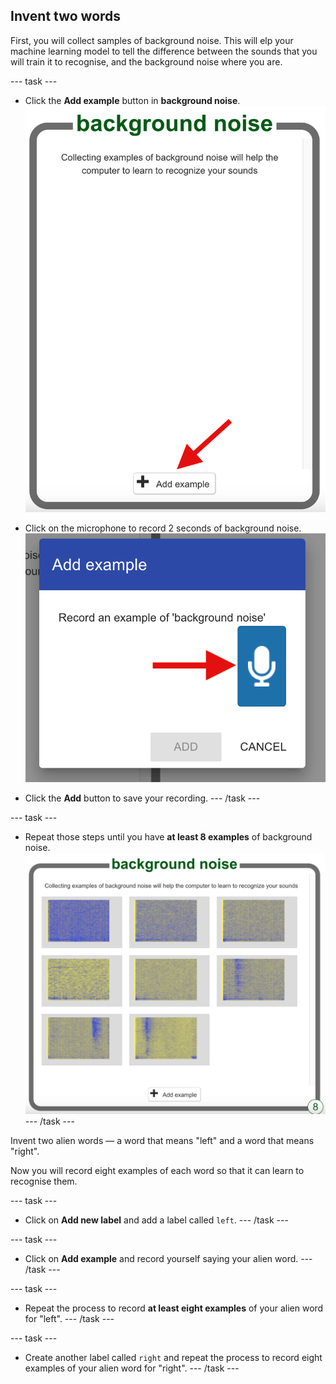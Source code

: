 ## Invent two words

First, you will collect samples of background noise. This will elp your machine learning model to tell the difference between the sounds that you will train it to recognise, and the background noise where you are.

--- task ---
+ Click the **Add example** button in **background noise**.
![Arrow pointing to the add example button](images/background-noise.png)

+ Click on the microphone to record 2 seconds of background noise.
![Arrow pointing to microphone button](images/record-button.png)

+ Click the **Add** button to save your recording.
--- /task ---

--- task ---
+ Repeat those steps until you have **at least 8 examples** of background noise.
![bucket filled with 8 background examples](images/8-background.png)
--- /task ---

Invent two alien words — a word that means "left" and a word that means "right".

Now you will record eight examples of each word so that it can learn to recognise them.

--- task ---
+ Click on **Add new label** and add a label called `left`.
--- /task ---

--- task ---
+ Click on **Add example** and record yourself saying your alien word. 
--- /task ---

--- task ---
+ Repeat the process to record **at least eight examples** of your alien word for "left".
--- /task ---


--- task ---
+ Create another label called `right` and repeat the process to record eight examples of your alien word for "right". 
--- /task ---
